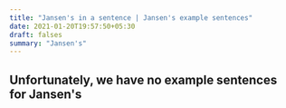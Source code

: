 ```yaml
---
title: "Jansen's in a sentence | Jansen's example sentences"
date: 2021-01-20T19:57:50+05:30
draft: falses
summary: "Jansen's"
---
```

## Unfortunately, we have no example sentences for Jansen's                 
